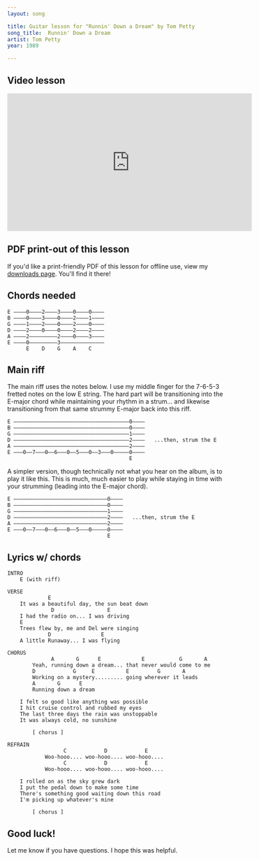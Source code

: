 ```yaml
---
layout: song

title: Guitar lesson for "Runnin' Down a Dream" by Tom Petty
song_title:  Runnin' Down a Dream
artist: Tom Petty
year: 1989

---
```


## Video lesson

<iframe width="560" height="315" src="https://www.youtube.com/embed/xfWyEunEkpI?showinfo=0" frameborder="0" allowfullscreen></iframe><br />

## PDF print-out of this lesson

If you'd like a print-friendly PDF of this lesson for offline use, view my <a href="http://playsongnotes.com/downloads/">downloads page</a>. You'll find it there!

## Chords needed

    E ––––0––––2––––3––––0––––0––––
    B ––––0––––3––––0––––2––––1––––
    G ––––1––––2––––0––––2––––0––––
    D ––––2––––0––––0––––2––––2––––
    A ––––2–––––––––2––––0––––3––––
    E ––––0–––––––––3––––––––––––––
          E    D    G    A    C

## Main riff

The main riff uses the notes below. I use my middle finger for the 7-6-5-3 fretted notes on the low E string. The hard part will be transitioning into the E-major chord while maintaining your rhythm in a strum... and likewise transitioning from that same strummy E-major back into this riff.

    E –––––––––––––––––––––––––––––––––––––0––––
    B –––––––––––––––––––––––––––––––––––––0––––
    G –––––––––––––––––––––––––––––––––––––1––––
    D –––––––––––––––––––––––––––––––––––––2––––   ...then, strum the E
    A –––––––––––––––––––––––––––––––––––––2––––
    E –––0––7–––0––6–––0––5–––0––3–––0–––––0––––
                                           E

A simpler version, though technically not what you hear on the album, is to play it like this. This is much, much easier to play while staying in time with your strumming (leading into the E-major chord).

    E ––––––––––––––––––––––––––––––0––––
    B ––––––––––––––––––––––––––––––0––––
    G ––––––––––––––––––––––––––––––1––––
    D ––––––––––––––––––––––––––––––2––––   ...then, strum the E
    A ––––––––––––––––––––––––––––––2––––
    E –––0––7–––0––6–––0––5–––0–––––0––––
                                    E

## Lyrics w/ chords

    INTRO
        E (with riff)

    VERSE
                 E
        It was a beautiful day, the sun beat down
                  D                 E
        I had the radio on... I was driving
        E                                        
        Trees flew by, me and Del were singing
                 D                E
        A little Runaway... I was flying

    CHORUS
                  A       G      E             E           G       A
            Yeah, running down a dream... that never would come to me
            D            G     E          E         G       A  
            Working on a mystery......... going wherever it leads
            A       G      E
            Running down a dream

        I felt so good like anything was possible
        I hit cruise control and rubbed my eyes
        The last three days the rain was unstoppable
        It was always cold, no sunshine

            [ chorus ]

    REFRAIN
                      C            D            E
                Woo-hooo.... woo-hooo.... woo-hooo....
                      C            D            E
                Woo-hooo.... woo-hooo.... woo-hooo....

        I rolled on as the sky grew dark
        I put the pedal down to make some time
        There's something good waiting down this road
        I'm picking up whatever's mine

            [ chorus ]


## Good luck!

Let me know if you have questions. I hope this was helpful.
